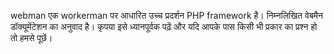 webman एक workerman पर आधारित उच्च प्रदर्शन PHP framework है। निम्नलिखित वेबमैन डॉक्यूमेंटेशन का अनुवाद है। कृपया इसे ध्यानपूर्वक पढ़ें और यदि आपके पास किसी भी प्रकार का प्रश्न हो तो हमसे पूछें।
